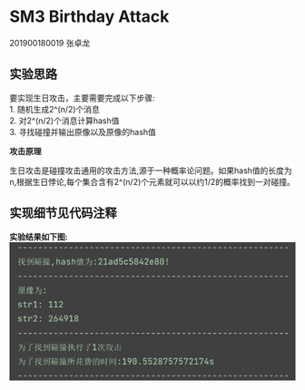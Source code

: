 # SM3 Birthday Attack

201900180019 张卓龙

## 实验思路

要实现生日攻击，主要需要完成以下步骤:    
    1. 随机生成2^(n/2)个消息  
    2. 对2^(n/2)个消息计算hash值   
    3. 寻找碰撞并输出原像以及原像的hash值  
    
**攻击原理**

生日攻击是碰撞攻击通用的攻击方法,源于一种概率论问题。如果hash值的长度为n,根据生日悖论,每个集合含有2^(n/2)个元素就可以以约1/2的概率找到一对碰撞。

## 实现细节见代码注释

**实验结果如下图:**    
![攻击结果](https://github.com/Zhang-SDU/cst-project/blob/main/SM3/sm3_birthday_attack/result.png)

